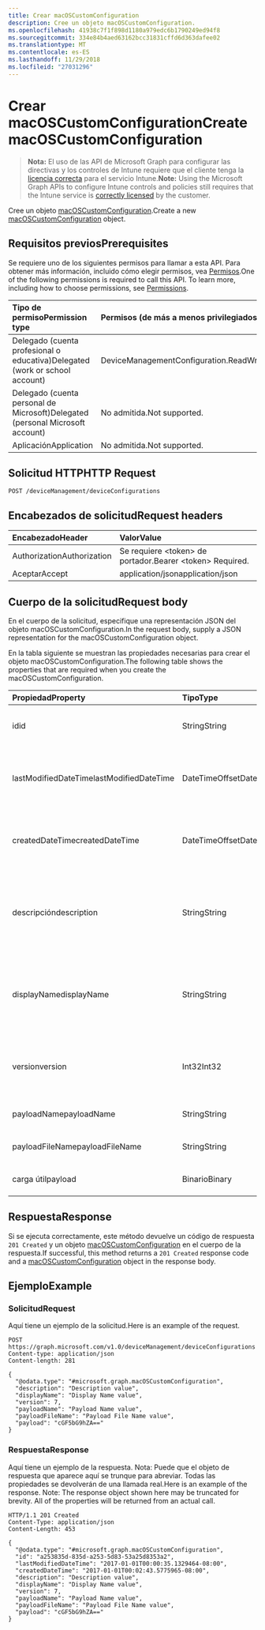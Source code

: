 ```yaml
---
title: Crear macOSCustomConfiguration
description: Cree un objeto macOSCustomConfiguration.
ms.openlocfilehash: 41938c7f1f898d1180a979edc6b1790249ed94f8
ms.sourcegitcommit: 334e84b4aed63162bcc31831cffd6d363dafee02
ms.translationtype: MT
ms.contentlocale: es-ES
ms.lasthandoff: 11/29/2018
ms.locfileid: "27031296"
---
```

# <a name="create-macoscustomconfiguration"></a><span data-ttu-id="ea112-103">Crear macOSCustomConfiguration</span><span class="sxs-lookup"><span data-stu-id="ea112-103">Create macOSCustomConfiguration</span></span>

> <span data-ttu-id="ea112-104">**Nota:** El uso de las API de Microsoft Graph para configurar las directivas y los controles de Intune requiere que el cliente tenga la [licencia correcta](https://go.microsoft.com/fwlink/?linkid=839381) para el servicio Intune.</span><span class="sxs-lookup"><span data-stu-id="ea112-104">**Note:** Using the Microsoft Graph APIs to configure Intune controls and policies still requires that the Intune service is [correctly licensed](https://go.microsoft.com/fwlink/?linkid=839381) by the customer.</span></span>

<span data-ttu-id="ea112-105">Cree un objeto [macOSCustomConfiguration](../resources/intune-deviceconfig-macoscustomconfiguration.md).</span><span class="sxs-lookup"><span data-stu-id="ea112-105">Create a new [macOSCustomConfiguration](../resources/intune-deviceconfig-macoscustomconfiguration.md) object.</span></span>
## <a name="prerequisites"></a><span data-ttu-id="ea112-106">Requisitos previos</span><span class="sxs-lookup"><span data-stu-id="ea112-106">Prerequisites</span></span>
<span data-ttu-id="ea112-p101">Se requiere uno de los siguientes permisos para llamar a esta API. Para obtener más información, incluido cómo elegir permisos, vea [Permisos](/graph/permissions-reference).</span><span class="sxs-lookup"><span data-stu-id="ea112-p101">One of the following permissions is required to call this API. To learn more, including how to choose permissions, see [Permissions](/graph/permissions-reference).</span></span>

|<span data-ttu-id="ea112-109">Tipo de permiso</span><span class="sxs-lookup"><span data-stu-id="ea112-109">Permission type</span></span>|<span data-ttu-id="ea112-110">Permisos (de más a menos privilegiados)</span><span class="sxs-lookup"><span data-stu-id="ea112-110">Permissions (from most to least privileged)</span></span>|
|:---|:---|
|<span data-ttu-id="ea112-111">Delegado (cuenta profesional o educativa)</span><span class="sxs-lookup"><span data-stu-id="ea112-111">Delegated (work or school account)</span></span>|<span data-ttu-id="ea112-112">DeviceManagementConfiguration.ReadWrite.All</span><span class="sxs-lookup"><span data-stu-id="ea112-112">DeviceManagementConfiguration.ReadWrite.All</span></span>|
|<span data-ttu-id="ea112-113">Delegado (cuenta personal de Microsoft)</span><span class="sxs-lookup"><span data-stu-id="ea112-113">Delegated (personal Microsoft account)</span></span>|<span data-ttu-id="ea112-114">No admitida.</span><span class="sxs-lookup"><span data-stu-id="ea112-114">Not supported.</span></span>|
|<span data-ttu-id="ea112-115">Aplicación</span><span class="sxs-lookup"><span data-stu-id="ea112-115">Application</span></span>|<span data-ttu-id="ea112-116">No admitida.</span><span class="sxs-lookup"><span data-stu-id="ea112-116">Not supported.</span></span>|

## <a name="http-request"></a><span data-ttu-id="ea112-117">Solicitud HTTP</span><span class="sxs-lookup"><span data-stu-id="ea112-117">HTTP Request</span></span>
<!-- {
  "blockType": "ignored"
}
-->
``` http
POST /deviceManagement/deviceConfigurations
```

## <a name="request-headers"></a><span data-ttu-id="ea112-118">Encabezados de solicitud</span><span class="sxs-lookup"><span data-stu-id="ea112-118">Request headers</span></span>
|<span data-ttu-id="ea112-119">Encabezado</span><span class="sxs-lookup"><span data-stu-id="ea112-119">Header</span></span>|<span data-ttu-id="ea112-120">Valor</span><span class="sxs-lookup"><span data-stu-id="ea112-120">Value</span></span>|
|:---|:---|
|<span data-ttu-id="ea112-121">Authorization</span><span class="sxs-lookup"><span data-stu-id="ea112-121">Authorization</span></span>|<span data-ttu-id="ea112-122">Se requiere &lt;token&gt; de portador.</span><span class="sxs-lookup"><span data-stu-id="ea112-122">Bearer &lt;token&gt; Required.</span></span>|
|<span data-ttu-id="ea112-123">Aceptar</span><span class="sxs-lookup"><span data-stu-id="ea112-123">Accept</span></span>|<span data-ttu-id="ea112-124">application/json</span><span class="sxs-lookup"><span data-stu-id="ea112-124">application/json</span></span>|

## <a name="request-body"></a><span data-ttu-id="ea112-125">Cuerpo de la solicitud</span><span class="sxs-lookup"><span data-stu-id="ea112-125">Request body</span></span>
<span data-ttu-id="ea112-126">En el cuerpo de la solicitud, especifique una representación JSON del objeto macOSCustomConfiguration.</span><span class="sxs-lookup"><span data-stu-id="ea112-126">In the request body, supply a JSON representation for the macOSCustomConfiguration object.</span></span>

<span data-ttu-id="ea112-127">En la tabla siguiente se muestran las propiedades necesarias para crear el objeto macOSCustomConfiguration.</span><span class="sxs-lookup"><span data-stu-id="ea112-127">The following table shows the properties that are required when you create the macOSCustomConfiguration.</span></span>

|<span data-ttu-id="ea112-128">Propiedad</span><span class="sxs-lookup"><span data-stu-id="ea112-128">Property</span></span>|<span data-ttu-id="ea112-129">Tipo</span><span class="sxs-lookup"><span data-stu-id="ea112-129">Type</span></span>|<span data-ttu-id="ea112-130">Descripción</span><span class="sxs-lookup"><span data-stu-id="ea112-130">Description</span></span>|
|:---|:---|:---|
|<span data-ttu-id="ea112-131">id</span><span class="sxs-lookup"><span data-stu-id="ea112-131">id</span></span>|<span data-ttu-id="ea112-132">String</span><span class="sxs-lookup"><span data-stu-id="ea112-132">String</span></span>|<span data-ttu-id="ea112-133">Clave de la entidad.</span><span class="sxs-lookup"><span data-stu-id="ea112-133">Key of the entity.</span></span> <span data-ttu-id="ea112-134">Heredado de [deviceConfiguration](../resources/intune-deviceconfig-deviceconfiguration.md)</span><span class="sxs-lookup"><span data-stu-id="ea112-134">Inherited from [deviceConfiguration](../resources/intune-deviceconfig-deviceconfiguration.md)</span></span>|
|<span data-ttu-id="ea112-135">lastModifiedDateTime</span><span class="sxs-lookup"><span data-stu-id="ea112-135">lastModifiedDateTime</span></span>|<span data-ttu-id="ea112-136">DateTimeOffset</span><span class="sxs-lookup"><span data-stu-id="ea112-136">DateTimeOffset</span></span>|<span data-ttu-id="ea112-137">Fecha y hora en la que se modificó el objeto por última vez.</span><span class="sxs-lookup"><span data-stu-id="ea112-137">DateTime the object was last modified.</span></span> <span data-ttu-id="ea112-138">Heredado de [deviceConfiguration](../resources/intune-deviceconfig-deviceconfiguration.md)</span><span class="sxs-lookup"><span data-stu-id="ea112-138">Inherited from [deviceConfiguration](../resources/intune-deviceconfig-deviceconfiguration.md)</span></span>|
|<span data-ttu-id="ea112-139">createdDateTime</span><span class="sxs-lookup"><span data-stu-id="ea112-139">createdDateTime</span></span>|<span data-ttu-id="ea112-140">DateTimeOffset</span><span class="sxs-lookup"><span data-stu-id="ea112-140">DateTimeOffset</span></span>|<span data-ttu-id="ea112-141">Fecha y hora en la que se creó el objeto.</span><span class="sxs-lookup"><span data-stu-id="ea112-141">DateTime the object was created.</span></span> <span data-ttu-id="ea112-142">Heredado de [deviceConfiguration](../resources/intune-deviceconfig-deviceconfiguration.md)</span><span class="sxs-lookup"><span data-stu-id="ea112-142">Inherited from [deviceConfiguration](../resources/intune-deviceconfig-deviceconfiguration.md)</span></span>|
|<span data-ttu-id="ea112-143">descripción</span><span class="sxs-lookup"><span data-stu-id="ea112-143">description</span></span>|<span data-ttu-id="ea112-144">String</span><span class="sxs-lookup"><span data-stu-id="ea112-144">String</span></span>|<span data-ttu-id="ea112-145">Descripción proporcionada por el administrador de la configuración del dispositivo.</span><span class="sxs-lookup"><span data-stu-id="ea112-145">Admin provided description of the Device Configuration.</span></span> <span data-ttu-id="ea112-146">Heredado de [deviceConfiguration](../resources/intune-deviceconfig-deviceconfiguration.md)</span><span class="sxs-lookup"><span data-stu-id="ea112-146">Inherited from [deviceConfiguration](../resources/intune-deviceconfig-deviceconfiguration.md)</span></span>|
|<span data-ttu-id="ea112-147">displayName</span><span class="sxs-lookup"><span data-stu-id="ea112-147">displayName</span></span>|<span data-ttu-id="ea112-148">String</span><span class="sxs-lookup"><span data-stu-id="ea112-148">String</span></span>|<span data-ttu-id="ea112-149">Nombre proporcionado por el administrador de la configuración del dispositivo.</span><span class="sxs-lookup"><span data-stu-id="ea112-149">Admin provided name of the device configuration.</span></span> <span data-ttu-id="ea112-150">Heredado de [deviceConfiguration](../resources/intune-deviceconfig-deviceconfiguration.md)</span><span class="sxs-lookup"><span data-stu-id="ea112-150">Inherited from [deviceConfiguration](../resources/intune-deviceconfig-deviceconfiguration.md)</span></span>|
|<span data-ttu-id="ea112-151">version</span><span class="sxs-lookup"><span data-stu-id="ea112-151">version</span></span>|<span data-ttu-id="ea112-152">Int32</span><span class="sxs-lookup"><span data-stu-id="ea112-152">Int32</span></span>|<span data-ttu-id="ea112-153">Versión de la configuración del dispositivo.</span><span class="sxs-lookup"><span data-stu-id="ea112-153">Version of the device configuration.</span></span> <span data-ttu-id="ea112-154">Heredado de [deviceConfiguration](../resources/intune-deviceconfig-deviceconfiguration.md)</span><span class="sxs-lookup"><span data-stu-id="ea112-154">Inherited from [deviceConfiguration](../resources/intune-deviceconfig-deviceconfiguration.md)</span></span>|
|<span data-ttu-id="ea112-155">payloadName</span><span class="sxs-lookup"><span data-stu-id="ea112-155">payloadName</span></span>|<span data-ttu-id="ea112-156">String</span><span class="sxs-lookup"><span data-stu-id="ea112-156">String</span></span>|<span data-ttu-id="ea112-157">Nombre que se muestra al usuario.</span><span class="sxs-lookup"><span data-stu-id="ea112-157">Name that is displayed to the user.</span></span>|
|<span data-ttu-id="ea112-158">payloadFileName</span><span class="sxs-lookup"><span data-stu-id="ea112-158">payloadFileName</span></span>|<span data-ttu-id="ea112-159">String</span><span class="sxs-lookup"><span data-stu-id="ea112-159">String</span></span>|<span data-ttu-id="ea112-160">Nombre de archivo de carga útil (\*.mobileconfig</span><span class="sxs-lookup"><span data-stu-id="ea112-160">Payload file name (\*.mobileconfig</span></span> | <span data-ttu-id="ea112-161">\*.xml).</span><span class="sxs-lookup"><span data-stu-id="ea112-161">\*.xml).</span></span>|
|<span data-ttu-id="ea112-162">carga útil</span><span class="sxs-lookup"><span data-stu-id="ea112-162">payload</span></span>|<span data-ttu-id="ea112-163">Binario</span><span class="sxs-lookup"><span data-stu-id="ea112-163">Binary</span></span>|<span data-ttu-id="ea112-164">Carga útil.</span><span class="sxs-lookup"><span data-stu-id="ea112-164">Payload.</span></span> <span data-ttu-id="ea112-165">(Matriz de bytes codificada UTF8)</span><span class="sxs-lookup"><span data-stu-id="ea112-165">(UTF8 encoded byte array)</span></span>|



## <a name="response"></a><span data-ttu-id="ea112-166">Respuesta</span><span class="sxs-lookup"><span data-stu-id="ea112-166">Response</span></span>
<span data-ttu-id="ea112-167">Si se ejecuta correctamente, este método devuelve un código de respuesta `201 Created` y un objeto [macOSCustomConfiguration](../resources/intune-deviceconfig-macoscustomconfiguration.md) en el cuerpo de la respuesta.</span><span class="sxs-lookup"><span data-stu-id="ea112-167">If successful, this method returns a `201 Created` response code and a [macOSCustomConfiguration](../resources/intune-deviceconfig-macoscustomconfiguration.md) object in the response body.</span></span>

## <a name="example"></a><span data-ttu-id="ea112-168">Ejemplo</span><span class="sxs-lookup"><span data-stu-id="ea112-168">Example</span></span>
### <a name="request"></a><span data-ttu-id="ea112-169">Solicitud</span><span class="sxs-lookup"><span data-stu-id="ea112-169">Request</span></span>
<span data-ttu-id="ea112-170">Aquí tiene un ejemplo de la solicitud.</span><span class="sxs-lookup"><span data-stu-id="ea112-170">Here is an example of the request.</span></span>
``` http
POST https://graph.microsoft.com/v1.0/deviceManagement/deviceConfigurations
Content-type: application/json
Content-length: 281

{
  "@odata.type": "#microsoft.graph.macOSCustomConfiguration",
  "description": "Description value",
  "displayName": "Display Name value",
  "version": 7,
  "payloadName": "Payload Name value",
  "payloadFileName": "Payload File Name value",
  "payload": "cGF5bG9hZA=="
}
```

### <a name="response"></a><span data-ttu-id="ea112-171">Respuesta</span><span class="sxs-lookup"><span data-stu-id="ea112-171">Response</span></span>
<span data-ttu-id="ea112-p109">Aquí tiene un ejemplo de la respuesta. Nota: Puede que el objeto de respuesta que aparece aquí se trunque para abreviar. Todas las propiedades se devolverán de una llamada real.</span><span class="sxs-lookup"><span data-stu-id="ea112-p109">Here is an example of the response. Note: The response object shown here may be truncated for brevity. All of the properties will be returned from an actual call.</span></span>
``` http
HTTP/1.1 201 Created
Content-Type: application/json
Content-Length: 453

{
  "@odata.type": "#microsoft.graph.macOSCustomConfiguration",
  "id": "a253835d-835d-a253-5d83-53a25d8353a2",
  "lastModifiedDateTime": "2017-01-01T00:00:35.1329464-08:00",
  "createdDateTime": "2017-01-01T00:02:43.5775965-08:00",
  "description": "Description value",
  "displayName": "Display Name value",
  "version": 7,
  "payloadName": "Payload Name value",
  "payloadFileName": "Payload File Name value",
  "payload": "cGF5bG9hZA=="
}
```



